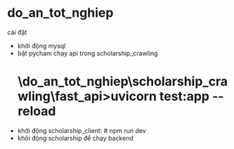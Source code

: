 # do_an_tot_nghiep
cài đặt
- khởi động mysql
- bật pycham chạy api trong scholarship_crawling
    # \do_an_tot_nghiep\scholarship_crawling\fast_api>uvicorn test:app --reload
- khởi động scholarship_client: # npm run dev
- khỏi động scholarship để chạy backend
